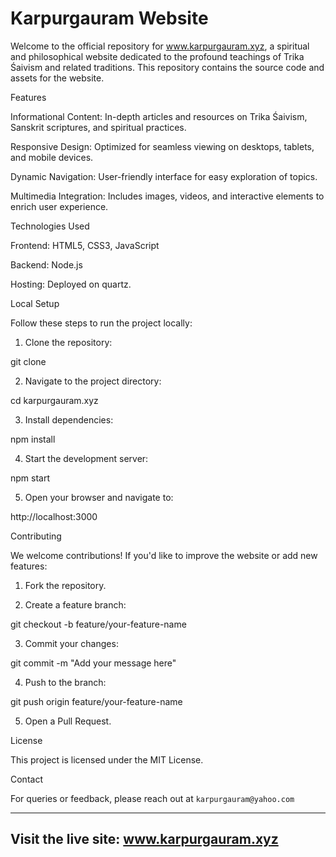 # Karpurgauram Website

Welcome to the official repository for www.karpurgauram.xyz, a spiritual and philosophical website dedicated to the profound teachings of Trika Śaivism and related traditions. This repository contains the source code and assets for the website.

Features

Informational Content: In-depth articles and resources on Trika Śaivism, Sanskrit scriptures, and spiritual practices.

Responsive Design: Optimized for seamless viewing on desktops, tablets, and mobile devices.

Dynamic Navigation: User-friendly interface for easy exploration of topics.

Multimedia Integration: Includes images, videos, and interactive elements to enrich user experience.


Technologies Used

Frontend: HTML5, CSS3, JavaScript

Backend: Node.js 

Hosting: Deployed on quartz.


Local Setup

Follow these steps to run the project locally:

1. Clone the repository:

git clone


2. Navigate to the project directory:

cd karpurgauram.xyz


3. Install dependencies:

npm install


4. Start the development server:

npm start


5. Open your browser and navigate to:

http://localhost:3000



Contributing

We welcome contributions! If you'd like to improve the website or add new features:

1. Fork the repository.


2. Create a feature branch:

git checkout -b feature/your-feature-name


3. Commit your changes:

git commit -m "Add your message here"


4. Push to the branch:

git push origin feature/your-feature-name


5. Open a Pull Request.



License

This project is licensed under the MIT License.

Contact

For queries or feedback, please reach out at `karpurgauram@yahoo.com`


---

## Visit the live site: www.karpurgauram.xyz

